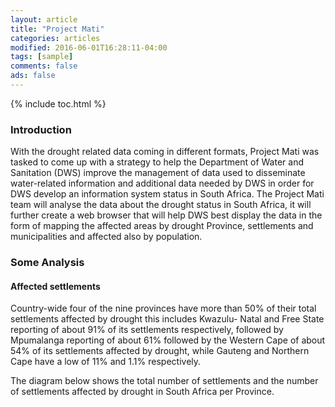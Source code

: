 ```yaml
---
layout: article
title: "Project Mati"
categories: articles
modified: 2016-06-01T16:28:11-04:00
tags: [sample]
comments: false
ads: false
---
```


{% include toc.html %}

### Introduction

With the drought related data coming in different formats, Project Mati was tasked to come up with a strategy to help the Department of Water and Sanitation (DWS) improve the management of data used to disseminate water-related information and additional data needed by DWS in order for DWS develop an information system status in South Africa.  The Project Mati team will analyse the data about the drought status in South Africa, it will further create a web browser that will help DWS best display the data in the form of mapping the affected areas by drought Province, settlements and municipalities and affected also by population.

### Some Analysis

#### Affected settlements

Country-wide four of the nine provinces have more than 50% of their total settlements affected by drought this includes Kwazulu- Natal and Free State reporting of about 91% of its settlements respectively, followed by Mpumalanga reporting of about 61% followed by the Western Cape of about 54% of its settlements affected by drought, while Gauteng and Northern Cape have a low of 11% and 1.1% respectively.

The diagram below shows the total number of settlements and the number of settlements affected by drought in South Africa per Province.
